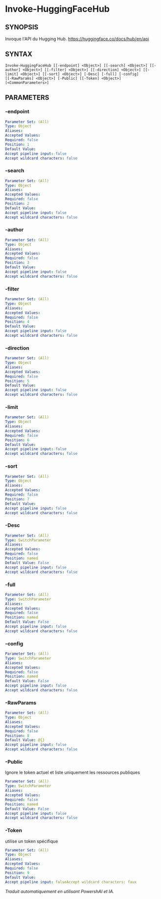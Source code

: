 ﻿---
external help file: powershai-help.xml
schema: 2.0.0
powershai: true
---

# Invoke-HuggingFaceHub

## SYNOPSIS <!--!= @#Synop !-->
Invoque l'API du Hugging Hub.
https://huggingface.co/docs/hub/en/api

## SYNTAX <!--!= @#Syntax !-->

```
Invoke-HuggingFaceHub [[-endpoint] <Object>] [[-search] <Object>] [[-author] <Object>] [[-filter] <Object>] [[-direction] <Object>] [[-limit] <Object>] [[-sort] <Object>] [-Desc] [-full] [-config] 
[[-RawParams] <Object>] [-Public] [[-Token] <Object>] [<CommonParameters>]
```

## PARAMETERS <!--!= @#Params !-->

### -endpoint

```yml
Parameter Set: (All)
Type: Object
Aliases: 
Accepted Values: 
Required: false
Position: 1
Default Value: 
Accept pipeline input: false
Accept wildcard characters: false
```

### -search

```yml
Parameter Set: (All)
Type: Object
Aliases: 
Accepted Values: 
Required: false
Position: 2
Default Value: 
Accept pipeline input: false
Accept wildcard characters: false
```

### -author

```yml
Parameter Set: (All)
Type: Object
Aliases: 
Accepted Values: 
Required: false
Position: 3
Default Value: 
Accept pipeline input: false
Accept wildcard characters: false
```

### -filter

```yml
Parameter Set: (All)
Type: Object
Aliases: 
Accepted Values: 
Required: false
Position: 4
Default Value: 
Accept pipeline input: false
Accept wildcard characters: false
```

### -direction

```yml
Parameter Set: (All)
Type: Object
Aliases: 
Accepted Values: 
Required: false
Position: 5
Default Value: 
Accept pipeline input: false
Accept wildcard characters: false
```

### -limit

```yml
Parameter Set: (All)
Type: Object
Aliases: 
Accepted Values: 
Required: false
Position: 6
Default Value: 
Accept pipeline input: false
Accept wildcard characters: false
```

### -sort

```yml
Parameter Set: (All)
Type: Object
Aliases: 
Accepted Values: 
Required: false
Position: 7
Default Value: 
Accept pipeline input: false
Accept wildcard characters: false
```

### -Desc

```yml
Parameter Set: (All)
Type: SwitchParameter
Aliases: 
Accepted Values: 
Required: false
Position: named
Default Value: False
Accept pipeline input: false
Accept wildcard characters: false
```

### -full

```yml
Parameter Set: (All)
Type: SwitchParameter
Aliases: 
Accepted Values: 
Required: false
Position: named
Default Value: False
Accept pipeline input: false
Accept wildcard characters: false
```

### -config

```yml
Parameter Set: (All)
Type: SwitchParameter
Aliases: 
Accepted Values: 
Required: false
Position: named
Default Value: False
Accept pipeline input: false
Accept wildcard characters: false
```

### -RawParams

```yml
Parameter Set: (All)
Type: Object
Aliases: 
Accepted Values: 
Required: false
Position: 8
Default Value: @{}
Accept pipeline input: false
Accept wildcard characters: false
```

### -Public
Ignore le token actuel et liste uniquement les ressources publiques

```yml
Parameter Set: (All)
Type: SwitchParameter
Aliases: 
Accepted Values: 
Required: false
Position: named
Default Value: False
Accept pipeline input: false
Accept wildcard characters: false
```

### -Token
utilise un token spécifique

```yml
Parameter Set: (All)
Type: Object
Aliases: 
Accepted Values: 
Required: false
Position: 9
Default Value: 
Accept pipeline input: falseAccept wildcard characters: faux
```


<!--PowershaiAiDocBlockStart-->
_Traduit automatiquement en utilisant PowershAI et IA._
<!--PowershaiAiDocBlockEnd-->
